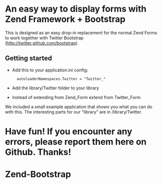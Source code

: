 An easy way to display forms with Zend Framework + Bootstrap
============================================================

This is designed as an easy drop-in replacement for the normal Zend Forms to
work together with Twitter Bootstrap (http://twitter.github.com/bootstrap).

Getting started
---------------
* Add this to your application.ini config:

        autoloaderNamespaces.Twitter = "Twitter_"

* Add the library/Twitter folder to your library
* Instead of extending from Zend\_Form extend from Twitter\_Form

We included a small example application that shows you what you can do with
this.
The interesting parts for our "library" are in /library/Twitter.

Have fun!
If you encounter any errors, please report them here on Github. Thanks!
=======
Zend-Bootstrap
==============
